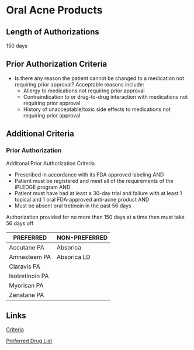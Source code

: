 # Oral Acne Products

## Length of Authorizations

150 days

## Prior Authorization Criteria

- Is there any reason the patient cannot be changed to a medication not requiring prior approval? Acceptable reasons include:
  - Allergy to medications not requiring prior approval
  - Contraindication to or drug-to-drug interaction with medications not requiring prior approval
  - History of unacceptable/toxic side effects to medications not requiring prior approval

## Additional Criteria

### Prior Authorization

Additonal Prior Authorization Criteria

- Prescribed in accordance with its FDA approved labeling AND
- Patient must be registered and meet all of the requirements of the iPLEDGE program AND
- Patient must have had at least a 30-day trial and failure with at least 1 topical and 1 oral FDA-approved anti-acne product AND
- Must be absent oral tretinoin in the past 56 days

Authorization provided for no more than 150 days at a time then must take 56 days off

| PREFERRED       | NON-PREFERRED |
| --------------- | ------------- |
| Accutane PA     | Absorica      |
| Amnesteem PA    | Absorica LD   |
| Claravis PA     |               |
| Isotretinoin PA |               |
| Myorisan PA     |               |
| Zenatane PA     |               |

## Links

[Criteria]()

[Preferred Drug List](https://pharmacy.medicaid.ohio.gov/sites/default/files/20220701_UPDL_FINAL.pdf#page=17)